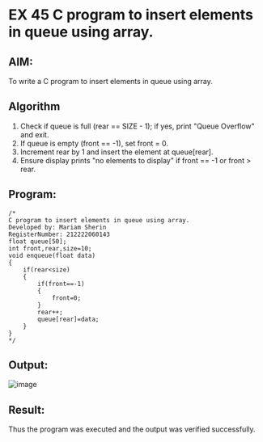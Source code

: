 # EX 45 C program to insert elements in queue using array.
## AIM:
To write a C program to insert elements in queue using array.

## Algorithm
1. Check if queue is full (rear == SIZE - 1); if yes, print "Queue Overflow" and exit.
2. If queue is empty (front == -1), set front = 0.
3. Increment rear by 1 and insert the element at queue[rear].
4. Ensure display prints "no elements to display" if front == -1 or front > rear.


## Program:
```
/*
C program to insert elements in queue using array.
Developed by: Mariam Sherin
RegisterNumber: 212222060143
float queue[50];
int front,rear,size=10;
void enqueue(float data)
{
    if(rear<size)
    {
        if(front==-1)
        {
            front=0;
        }
        rear++;
        queue[rear]=data;
    }
}
*/
```

## Output:

![image](https://github.com/user-attachments/assets/39658659-49f8-4fb8-abf1-4417068ba516)


## Result:
Thus the program was executed and the output was verified successfully.
